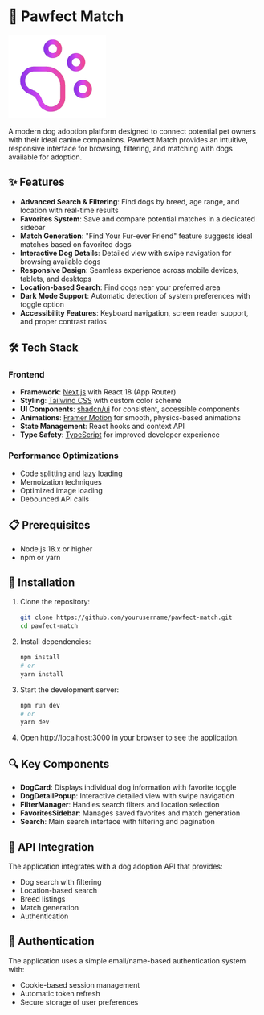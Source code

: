 # 🐾 Pawfect Match

![Pawfect Match Banner](public/pawfect-match-banner.png)

A modern dog adoption platform designed to connect potential pet owners with their ideal canine companions. Pawfect Match provides an intuitive, responsive interface for browsing, filtering, and matching with dogs available for adoption.

## ✨ Features

- **Advanced Search & Filtering**: Find dogs by breed, age range, and location with real-time results
- **Favorites System**: Save and compare potential matches in a dedicated sidebar
- **Match Generation**: "Find Your Fur-ever Friend" feature suggests ideal matches based on favorited dogs
- **Interactive Dog Details**: Detailed view with swipe navigation for browsing available dogs
- **Responsive Design**: Seamless experience across mobile devices, tablets, and desktops
- **Location-based Search**: Find dogs near your preferred area
- **Dark Mode Support**: Automatic detection of system preferences with toggle option
- **Accessibility Features**: Keyboard navigation, screen reader support, and proper contrast ratios

## 🛠️ Tech Stack

### Frontend
- **Framework**: [Next.js](https://nextjs.org/) with React 18 (App Router)
- **Styling**: [Tailwind CSS](https://tailwindcss.com/) with custom color scheme
- **UI Components**: [shadcn/ui](https://ui.shadcn.com/) for consistent, accessible components
- **Animations**: [Framer Motion](https://www.framer.com/motion/) for smooth, physics-based animations
- **State Management**: React hooks and context API
- **Type Safety**: [TypeScript](https://www.typescriptlang.org/) for improved developer experience

### Performance Optimizations
- Code splitting and lazy loading
- Memoization techniques
- Optimized image loading
- Debounced API calls

## 📋 Prerequisites

- Node.js 18.x or higher
- npm or yarn

## 🚀 Installation

1. Clone the repository:
   ```bash
   git clone https://github.com/yourusername/pawfect-match.git
   cd pawfect-match
   ```
2. Install dependencies:
    ```bash
    npm install
    # or
    yarn install
    ```
3. Start the development server:
    ```bash
    npm run dev
    # or
    yarn dev
    ```
4. Open http://localhost:3000 in your browser to see the application.

## 🔍 Key Components

- **DogCard**: Displays individual dog information with favorite toggle
- **DogDetailPopup**: Interactive detailed view with swipe navigation
- **FilterManager**: Handles search filters and location selection
- **FavoritesSidebar**: Manages saved favorites and match generation
- **Search**: Main search interface with filtering and pagination


## 🧩 API Integration

The application integrates with a dog adoption API that provides:

- Dog search with filtering
- Location-based search
- Breed listings
- Match generation
- Authentication


## 🔐 Authentication

The application uses a simple email/name-based authentication system with:

- Cookie-based session management
- Automatic token refresh
- Secure storage of user preferences
